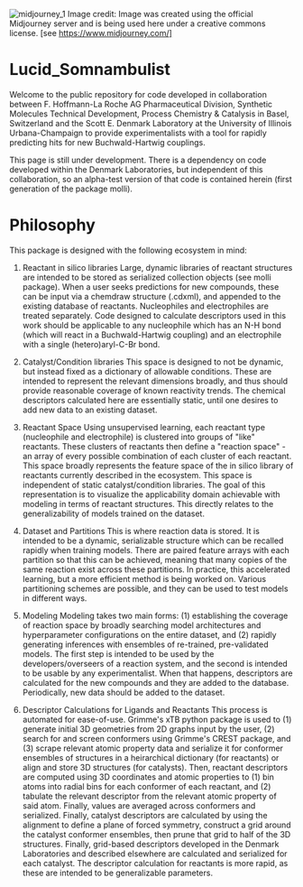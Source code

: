 ![midjourney_1](https://user-images.githubusercontent.com/46203561/189413673-c6e184e9-218c-417e-9402-461f284eabc2.png)
Image credit: Image was created using the official Midjourney server and is being used here under a creative commons license. [see https://www.midjourney.com/]
# Lucid_Somnambulist
Welcome to the public repository for code developed in collaboration between F. Hoffmann-La Roche AG Pharmaceutical Division, Synthetic Molecules Technical Development, Process Chemistry & Catalysis in Basel, Switzerland and the Scott E. Denmark Laboratory at the University of Illinois Urbana-Champaign to provide experimentalists with a tool for rapidly predicting hits for new Buchwald-Hartwig couplings. 

This page is still under development. There is a dependency on code developed within the Denmark Laboratories, but independent of this collaboration, so an alpha-test version of that code is contained herein (first generation of the package molli). 

# Philosophy
This package is designed with the following ecosystem in mind: 
1. Reactant in silico libraries
Large, dynamic libraries of reactant structures are intended to be stored as serialized collection objects (see molli package). When a user seeks predictions for new compounds, these can be input via a chemdraw structure (.cdxml), and appended to the existing database of reactants. Nucleophiles and electrophiles are treated separately. Code designed to calculate descriptors used in this work should be applicable to any nucleophile which has an N-H bond (which will react in a Buchwald-Hartwig coupling) and an electrophile with a single (hetero)aryl-C-Br bond. 

2. Catalyst/Condition libraries
This space is designed to not be dynamic, but instead fixed as a dictionary of allowable conditions. These are intended to represent the relevant dimensions broadly, and thus should provide reasonable coverage of known reactivity trends. The chemical descriptors calculated here are essentially static, until one desires to add new data to an existing dataset. 

3. Reactant Space
Using unsupervised learning, each reactant type (nucleophile and electrophile) is clustered into groups of "like" reactants. These clusters of reactants then define a "reaction space" - an array of every possible combination of each cluster of each reactant. This space broadly represents the feature space of the in silico library of reactants currently described in the ecosystem. This space is independent of static catalyst/condition libraries. The goal of this representation is to visualize the applicability domain achievable with modeling in terms of reactant structures. This directly relates to the generalizability of models trained on the dataset. 

4. Dataset and Partitions
This is where reaction data is stored. It is intended to be a dynamic, serializable structure which can be recalled rapidly when training models. There are paired feature arrays with each partition so that this can be achieved, meaning that many copies of the same reaction exist across these partitions. In practice, this accelerated learning, but a more efficient method is being worked on. Various partitioning schemes are possible, and they can be used to test models in different ways. 

5. Modeling
Modeling takes two main forms: (1) establishing the coverage of reaction space by broadly searching model architectures and hyperparameter configurations on the entire dataset, and (2) rapidly generating inferences with ensembles of re-trained, pre-validated models. The first step is intended to be used by the developers/overseers of a reaction system, and the second is intended to be usable by any experimentalist. When that happens, descriptors are calculated for the new compounds and they are added to the database. Periodically, new data should be added to the dataset. 

6. Descriptor Calculations for Ligands and Reactants
This process is automated for ease-of-use. Grimme's xTB python package is used to (1) generate initial 3D geometries from 2D graphs input by the user, (2) search for and screen conformers using Grimme's CREST package, and (3) scrape relevant atomic property data and serialize it for conformer ensembles of structures in a heirarchical dictionary (for reactants) or align and store 3D structures (for catalysts). Then, reactant descriptors are computed using 3D coordinates and atomic properties to (1) bin atoms into radial bins for each conformer of each reactant, and (2) tabulate the relevant descriptor from the relevant atomic property of said atom. Finally, values are averaged across conformers and serialized. Finally, catalyst descriptors are calculated by using the alignment to define a plane of forced symmetry, construct a grid around the catalyst conformer ensembles, then prune that grid to half of the 3D structures. Finally, grid-based descriptors developed in the Denmark Laboratories and described elsewhere are calculated and serialized for each catalyst. The descriptor calculation for reactants is more rapid, as these are intended to be generalizable parameters. 



